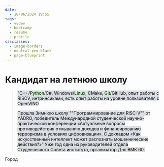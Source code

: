 ```yaml
---
date:
  - 18/06/2024 19:55
tags:
  - vvdev
  - bootcamp
  - resume
  - profile
cssclasses:
  - image-borders
  - neutral-pen-black
  - page-blueprint
---
```

# Кандидат на летнюю школу

><mark style="background: #CACFD9A6;">"C++/<mark style="background: #BBFABBA6;">Python</mark>/C#, Windows/<mark style="background: #BBFABBA6;">Linux</mark>, CMake, <mark style="background: #BBFABBA6;">Git</mark>/GitHub, опыт работы с RISCV, интринсиками, есть опыт работы на уровне пользователя с OpenVINO</mark>
>
><mark style="background: #CACFD9A6;">Прошла Зимнюю школу ""Программирование для RISC-V"" от YADRO, победитель Международной студенческой научно-практической конференции «Актуальные вопросы противодействия отмыванию доходов и финансированию терроризма в условиях цифровизации». С докладом «Как искусственный интеллект может распознать мошеннические действия?»" Уже год одна из руководителей отдела Студенческого Совета института, организатор Дня ВМК 60.</mark>

Город